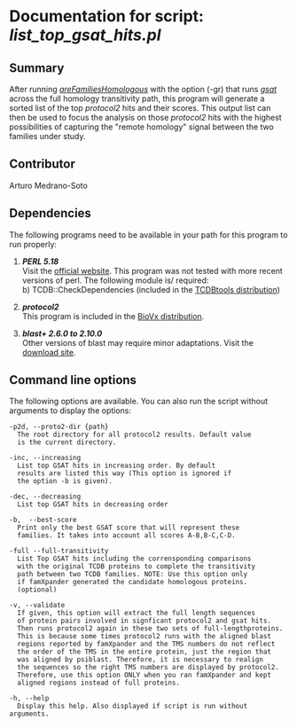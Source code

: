 # Documentation for script: _list_top_gsat_hits.pl_

## Summary
After running [_areFamiliesHomologous_](areFamiliesHomologous.md) with the option (-gr) that runs 
[_gsat_](https://github.com/SaierLaboratory/BioVx/blob/master/manuals/BioV_manual.pdf) across the 
full homology transitivity path, this program will generate a sorted list of the top _protocol2_ 
hits and their scores. This output list can then be used to focus the analysis on those _protocol2_
hits with the highest possibilities of capturing the "remote homology" signal between 
the two families under study.

## Contributor
Arturo Medrano-Soto


## Dependencies
The following programs need to be available in your path for this 
program to run properly:

1. **_PERL 5.18_**  
Visit the [official website](https://www.perl.org/). This program 
was not tested with more recent versions of perl. The following module is/ required:  
  b) TCDB::CheckDependencies (included in the [TCDBtools distribution](https://github.com/SaierLaboratory/TCDBtools))  
  
2. **_protocol2_**  
This program is included in the [BioVx distribution](https://github.com/SaierLaboratory/BioVx).

3. **_blast+ 2.6.0 to 2.10.0_**  
Other versions of blast may require minor adaptations. Visit the
[download site](https://blast.ncbi.nlm.nih.gov/Blast.cgi?PAGE_TYPE=BlastDocs&DOC_TYPE=Download). 

## Command line options
The following options are available. You can also run the 
script without arguments to display the options:

    -p2d, --proto2-dir {path}
      The root directory for all protocol2 results. Default value
      is the current directory.

    -inc, --increasing
      List top GSAT hits in increasing order. By default
      results are listed this way (This option is ignored if
      the option -b is given).

    -dec, --decreasing
      List top GSAT hits in decreasing order

    -b,  --best-score
      Print only the best GSAT score that will represent these
      families. It takes into account all scores A-B,B-C,C-D.

    -full --full-transitivity
      List Top GSAT hits including the corrensponding comparisons
      with the original TCDB proteins to complete the transitivity
      path between two TCDB families. NOTE: Use this option only
      if famXpander generated the candidate homologous proteins.
      (optional)

    -v, --validate
      If given, this option will extract the full length sequences
      of protein pairs involved in signficant protocol2 and gsat hits. 
      Then runs protocol2 again in these two sets of full-lengthproteins. 
      This is because some times protocol2 runs with the aligned blast 
      regions reported by famXpander and the TMS numbers do not reflect 
      the order of the TMS in the entire protein, just the region that 
      was aligned by psiblast. Therefore, it is necessary to realign
      the sequences so the right TMS numbers are displayed by protocol2.
      Therefore, use this option ONLY when you ran famXpander and kept
      aligned regions instead of full proteins.

    -h, --help
      Display this help. Also displayed if script is run without arguments.

